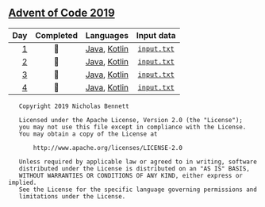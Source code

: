## [Advent of Code 2019](https://adventofcode.com/2019/)

| Day | Completed | Languages | Input data |
|----:|:---------:|:---------:|:----------:|
| [1](https://adventofcode.com/2019/day/1) | :star2: | [Java](src/day1/JavaMain.java), [Kotlin](src/day1/KotlinMain.kt) | [`input.txt`](data/day1/input.txt) |
| [2](https://adventofcode.com/2019/day/2) | :star2: | [Java](src/day2/JavaMain.java), [Kotlin](src/day2/KotlinMain.kt) | [`input.txt`](data/day2/input.txt) |
| [3](https://adventofcode.com/2019/day/3) | :star2: | [Java](src/day3/JavaMain.java), [Kotlin](src/day3/KotlinMain.kt) | [`input.txt`](data/day3/input.txt) |
| [4](https://adventofcode.com/2019/day/4) | :star2: | [Java](src/day4/JavaMain.java), [Kotlin](src/day4/KotlinMain.kt) | [`input.txt`](data/day4/input.txt) |

<!--
| [5](https://adventofcode.com/2019/day/5) | :star2: | [Java](src/day5/JavaMain.java), [Kotlin](src/day5/KotlinMain.kt) | [`input.txt`](data/day5/input.txt) |
| [6](https://adventofcode.com/2019/day/6) | :star2: | [Java](src/day6/JavaMain.java), [Kotlin](src/day6/KotlinMain.kt) | [`input.txt`](data/day6/input.txt) |
| [7](https://adventofcode.com/2019/day/7) | :star2: | [Java](src/day7/JavaMain.java), [Kotlin](src/day7/KotlinMain.kt) | [`input.txt`](data/day7/input.txt) |
| [8](https://adventofcode.com/2019/day/8) | :star2: | [Java](src/day8/JavaMain.java), [Kotlin](src/day8/KotlinMain.kt) | [`input.txt`](data/day8/input.txt) |
| [9](https://adventofcode.com/2019/day/9) | :star2: | [Java](src/day9/JavaMain.java), [Kotlin](src/day9/KotlinMain.kt) | [`input.txt`](data/day9/input.txt) |
| [10](https://adventofcode.com/2019/day/10) | :star2: | [Java](src/day10/JavaMain.java), [Kotlin](src/day10/KotlinMain.kt) | [`input.txt`](data/day10/input.txt) |
| [11](https://adventofcode.com/2019/day/11) | :star2: | [Java](src/day11/JavaMain.java), [Kotlin](src/day11/KotlinMain.kt) | [`input.txt`](data/day11/input.txt) |
| [12](https://adventofcode.com/2019/day/12) | :star2: | [Java](src/day12/JavaMain.java), [Kotlin](src/day12/KotlinMain.kt) | [`input.txt`](data/day12/input.txt) |
| [13](https://adventofcode.com/2019/day/13) | :star2: | [Java](src/day13/JavaMain.java), [Kotlin](src/day13/KotlinMain.kt) | [`input.txt`](data/day13/input.txt) |
| [14](https://adventofcode.com/2019/day/14) | :star2: | [Java](src/day14/JavaMain.java), [Kotlin](src/day14/KotlinMain.kt) | [`input.txt`](data/day14/input.txt) |
| [15](https://adventofcode.com/2019/day/15) | :star2: | [Java](src/day15/JavaMain.java), [Kotlin](src/day15/KotlinMain.kt) | [`input.txt`](data/day15/input.txt) |
| [16](https://adventofcode.com/2019/day/16) | :star2: | [Java](src/day16/JavaMain.java), [Kotlin](src/day16/KotlinMain.kt) | [`input.txt`](data/day16/input.txt) |
| [17](https://adventofcode.com/2019/day/17) | :star2: | [Java](src/day17/JavaMain.java), [Kotlin](src/day17/KotlinMain.kt) | [`input.txt`](data/day17/input.txt) |
| [18](https://adventofcode.com/2019/day/18) | :star2: | [Java](src/day18/JavaMain.java), [Kotlin](src/day18/KotlinMain.kt) | [`input.txt`](data/day18/input.txt) |
| [19](https://adventofcode.com/2019/day/19) | :star2: | [Java](src/day19/JavaMain.java), [Kotlin](src/day19/KotlinMain.kt) | [`input.txt`](data/day19/input.txt) |
| [20](https://adventofcode.com/2019/day/20) | :star2: | [Java](src/day20/JavaMain.java), [Kotlin](src/day20/KotlinMain.kt) | [`input.txt`](data/day20/input.txt) |
| [21](https://adventofcode.com/2019/day/21) | :star2: | [Java](src/day21/JavaMain.java), [Kotlin](src/day21/KotlinMain.kt) | [`input.txt`](data/day21/input.txt) |
| [22](https://adventofcode.com/2019/day/22) | :star2: | [Java](src/day22/JavaMain.java), [Kotlin](src/day22/KotlinMain.kt) | [`input.txt`](data/day22/input.txt) |
| [23](https://adventofcode.com/2019/day/23) | :star2: | [Java](src/day23/JavaMain.java), [Kotlin](src/day23/KotlinMain.kt) | [`input.txt`](data/day23/input.txt) |
| [24](https://adventofcode.com/2019/day/24) | :star2: | [Java](src/day24/JavaMain.java), [Kotlin](src/day24/KotlinMain.kt) | [`input.txt`](data/day24/input.txt) |
| [25](https://adventofcode.com/2019/day/25) | :star2: | [Java](src/day25/JavaMain.java), [Kotlin](src/day25/KotlinMain.kt) | [`input.txt`](data/day25/input.txt) |
-->

```text
   Copyright 2019 Nicholas Bennett

   Licensed under the Apache License, Version 2.0 (the "License");
   you may not use this file except in compliance with the License.
   You may obtain a copy of the License at

       http://www.apache.org/licenses/LICENSE-2.0

   Unless required by applicable law or agreed to in writing, software
   distributed under the License is distributed on an "AS IS" BASIS,
   WITHOUT WARRANTIES OR CONDITIONS OF ANY KIND, either express or implied.
   See the License for the specific language governing permissions and
   limitations under the License.
```